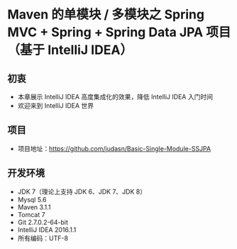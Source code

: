 # Maven 的单模块 / 多模块之 Spring MVC + Spring + Spring Data JPA 项目（基于 IntelliJ IDEA）


## 初衷

- 本章展示 IntelliJ IDEA 高度集成化的效果，降低 IntelliJ IDEA 入门时间
- 欢迎来到 IntelliJ IDEA 世界


## 项目

- 项目地址：<https://github.com/judasn/Basic-Single-Module-SSJPA>


## 开发环境

- JDK 7（理论上支持 JDK 6、JDK 7、JDK 8）
- Mysql 5.6
- Maven 3.1.1
- Tomcat 7
- Git 2.7.0.2-64-bit
- IntelliJ IDEA 2016.1.1
- 所有编码：UTF-8
